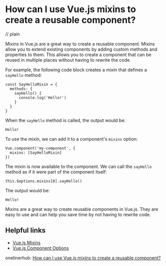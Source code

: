 # How can I use Vue.js mixins to create a reusable component?
// plain

Mixins in Vue.js are a great way to create a reusable component. Mixins allow you to extend existing components by adding custom methods and properties to them. This allows you to create a component that can be reused in multiple places without having to rewrite the code.

For example, the following code block creates a mixin that defines a `sayHello` method:
```
const SayHelloMixin = {
  methods: {
    sayHello() {
      console.log('Hello!')
    }
  }
}
```

When the `sayHello` method is called, the output would be:
```
Hello!
```

To use the mixin, we can add it to a component's `mixins` option:

```
Vue.component('my-component', {
  mixins: [SayHelloMixin]
})
```

The mixin is now available to the component. We can call the `sayHello` method as if it were part of the component itself:

```
this.$options.mixins[0].sayHello()
```

The output would be:
```
Hello!
```

Mixins are a great way to create reusable components in Vue.js. They are easy to use and can help you save time by not having to rewrite code.

## Helpful links
- [Vue.js Mixins](https://vuejs.org/v2/guide/mixins.html)
- [Vue.js Component Options](https://vuejs.org/v2/api/#Options-Data)

onelinerhub: [How can I use Vue.js mixins to create a reusable component?](https://onelinerhub.com/vue.js/how-can-i-use-vue-js-mixins-to-create-a-reusable-component)